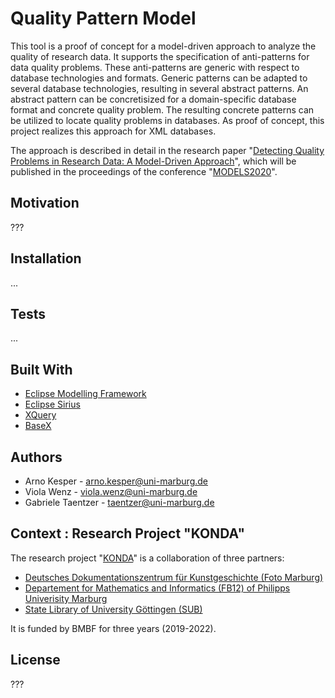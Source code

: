 # Quality Pattern Model

This tool is a proof of concept for a model-driven approach to analyze the quality of research data.
It supports the specification of anti-patterns for data quality problems.
These anti-patterns are generic with respect to database technologies and formats.
Generic patterns can be adapted to several database technologies, resulting in several abstract patterns.
An abstract pattern can be concretisized for a domain-specific database format and concrete quality problem. 
The resulting concrete patterns can be utilized to locate quality problems in databases.
As proof of concept, this project realizes this approach for XML databases.

The approach is described in detail in the research paper "[Detecting Quality Problems in Research Data: A Model-Driven Approach](https://doi.org/10.5281/zenodo.4019095)",
which will be published in the proceedings of the conference "[MODELS2020](http://www.modelsconference.org)".

## Motivation
???

## Installation
...

## Tests
...

## Built With

* [Eclipse Modelling Framework](https://www.eclipse.org/modeling/emf/)
* [Eclipse Sirius](https://www.eclipse.org/sirius/)
* [XQuery](https://www.w3.org/XML/Query/)
* [BaseX](https://basex.org)

## Authors

* Arno Kesper - arno.kesper@uni-marburg.de
* Viola Wenz - viola.wenz@uni-marburg.de
* Gabriele Taentzer - taentzer@uni-marburg.de

## Context : Research Project "KONDA"

The research project "[KONDA](https://zenodo.org/communities/konda-project)" is a collaboration of three partners: 

* [Deutsches Dokumentationszentrum für Kunstgeschichte (Foto Marburg)](https://www.uni-marburg.de/de/fotomarburg)
* [Departement for Mathematics and Informatics (FB12) of Philipps Univerisity Marburg](https://www.uni-marburg.de/en/fb12)
* [State Library of University Göttingen (SUB)](https://www.sub.uni-goettingen.de)

It is funded by BMBF for three years (2019-2022).


## License
???
